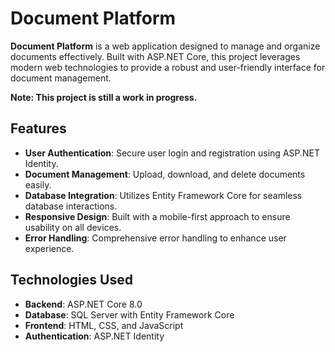 # Document Platform

**Document Platform** is a web application designed to manage and organize documents effectively. Built with ASP.NET Core, this project leverages modern web technologies to provide a robust and user-friendly interface for document management.

**Note: This project is still a work in progress.**

## Features

- **User Authentication**: Secure user login and registration using ASP.NET Identity.
- **Document Management**: Upload, download, and delete documents easily.
- **Database Integration**: Utilizes Entity Framework Core for seamless database interactions.
- **Responsive Design**: Built with a mobile-first approach to ensure usability on all devices.
- **Error Handling**: Comprehensive error handling to enhance user experience.

## Technologies Used

- **Backend**: ASP.NET Core 8.0
- **Database**: SQL Server with Entity Framework Core
- **Frontend**: HTML, CSS, and JavaScript
- **Authentication**: ASP.NET Identity
